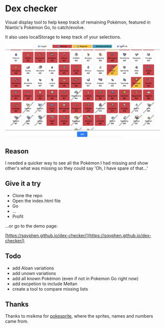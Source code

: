 # Dex checker

Visual display tool to help keep track of remaining Pokémon, featured in Niantic's Pokémon Go, to catch/evolve.

It also uses localStorage to keep track of your selections.

![Alt text](./assets/screenshot.png?raw=true "Screenshot of the page in action")

## Reason

I needed a quicker way to see all the Pokémon I had missing and show other's what was missing so they could say 'Oh, I have spare of that...'

## Give it a try 

- Clone the repo
- Open the index.html file
- Go
- ...
- Profit

...or go to the demo page:

[https://sqyphen.github.io/dex-checker/](https://sqyphen.github.io/dex-checker/)


## Todo

+ add Aloan variations
+ add unown variations
+ add all known Pokémon (even if not in Pokemon Go right now)
+ add excpetion to include Meltan
+ create a tool to compare missing lists


## Thanks

Thanks to msikma for [pokesprite](https://github.com/msikma/pokesprite), where the sprites, names and numbers came from.
